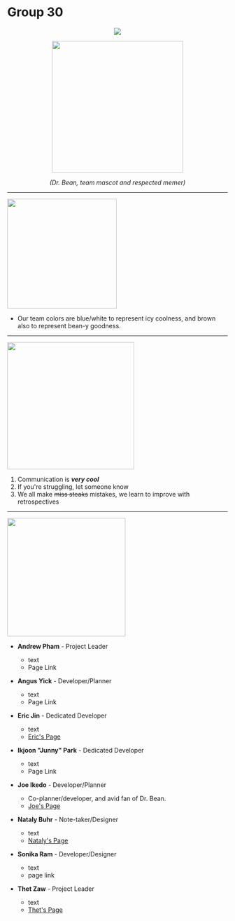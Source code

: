 # **Group 30**
<div style="text-align:center"><img src="https://i.imgur.com/jokF4Ep.png" /></div>

<p align="center"><img width="300" src="https://i.imgur.com/MPmjcbb.png"></p>
<p align="center"><i>(Dr. Bean, team mascot and respected memer)</i></p>
<hr>


<div style="text-align:left"><img src="https://i.imgur.com/5BFqdMw.png" width="250"/></div>

- Our team colors are blue/white to represent icy coolness, and brown also to represent bean-y goodness.

<hr>

<div style="text-align:left"><img src="https://i.imgur.com/bkf97Ka.png" width="290"/></div>

1. Communication is ***very cool***
2. If you're struggling, let someone know
3. We all make ~~miss steaks~~ mistakes, we learn to improve with retrospectives

<hr>

<div style="text-align:left"><img src="https://i.imgur.com/xgP1rq9.png" width="270"/></div>

- **Andrew Pham** - Project Leader <br>
  - text
  - Page Link


- **Angus Yick** - Developer/Planner <br>
  - text
  - Page Link


- **Eric Jin** - Dedicated Developer <br>
  - text
  - [Eric's Page](https://ericljin.github.io/)


- **Ikjoon "Junny" Park** - Dedicated Developer<br>
  - text
  - Page Link


- **Joe Ikedo** - Developer/Planner<br>
  - Co-planner/developer, and avid fan of Dr. Bean.  <br>
  - [Joe's Page](https://joeikedo.github.io/Joe-Ikedo-Page/)


- **Nataly Buhr** - Note-taker/Designer <br>
  - text
  - [Nataly's Page](https://nbuhr9.github.io/)


- **Sonika Ram** - Developer/Designer <br>
  - text
  - page link


- **Thet Zaw** - Project Leader <br>
  - text
  - [Thet's Page](https://thetz.github.io/)

